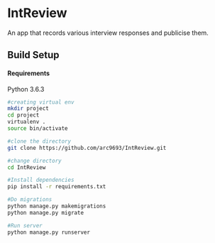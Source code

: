 # IntReview
An app that records various interview responses and publicise them.

## Build Setup
#### Requirements
Python 3.6.3

```bash
#creating virtual env
mkdir project
cd project
virtualenv .
source bin/activate

#clone the directory
git clone https://github.com/arc9693/IntReview.git

#change directory
cd IntReview

#Install dependencies
pip install -r requirements.txt

#Do migrations
python manage.py makemigrations
python manage.py migrate

#Run server
python manage.py runserver
```
